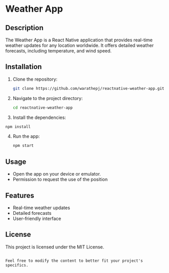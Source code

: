 # Weather App

## Description

The Weather App is a React Native application that provides real-time weather updates for any location worldwide. It offers detailed weather forecasts, including temperature, and wind speed.

## Installation

1. Clone the repository:
   ```bash
   git clone https://github.com/warathepj/reactnative-weather-app.git
   ```
2. Navigate to the project directory:
   ```bash
   cd reactnative-weather-app
   ```
3. Install the dependencies:

```bash
npm install
```

4. Run the app:
   ```bash
   npm start
   ```

## Usage

- Open the app on your device or emulator.
- Permission to request the use of the position

## Features

- Real-time weather updates
- Detailed forecasts
- User-friendly interface

## License

This project is licensed under the MIT License.

```

Feel free to modify the content to better fit your project's specifics.
```
